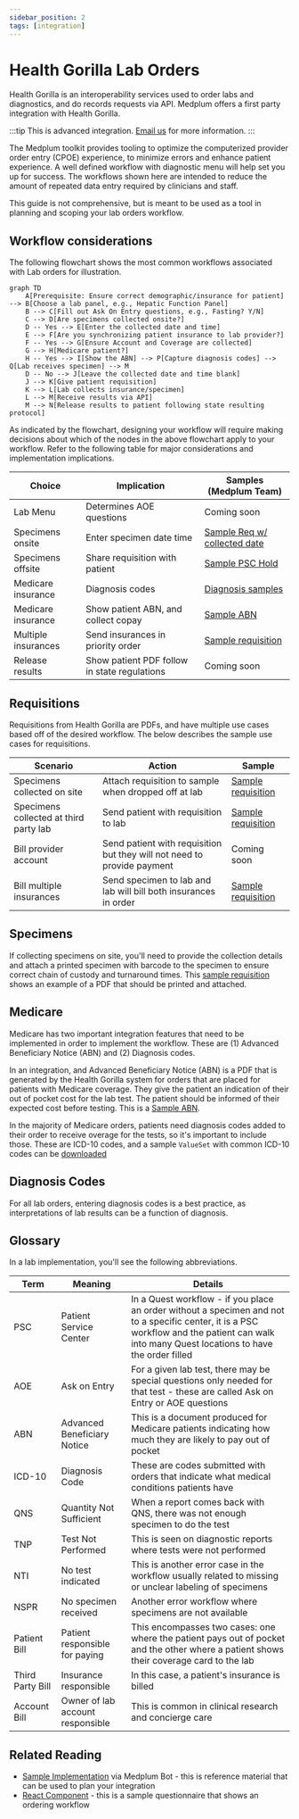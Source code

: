 ```yaml
---
sidebar_position: 2
tags: [integration]
---
```


# Health Gorilla Lab Orders

Health Gorilla is an interoperability services used to order labs and diagnostics, and do records requests via API. Medplum offers a first party integration with Health Gorilla.

:::tip
This is advanced integration. [Email us](mailto:info+healthgorilla@medplum.com?subject=Health%20Gorilla%20Integration%20for%20Medplum) for more information.
:::

The Medplum toolkit provides tooling to optimize the computerized provider order entry (CPOE) experience, to minimize errors and enhance patient experience. A well defined workflow with diagnostic menu will help set you up for success. The workflows shown here are intended to reduce the amount of repeated data entry required by clinicians and staff.

This guide is not comprehensive, but is meant to be used as a tool in planning and scoping your lab orders workflow.

## Workflow considerations

The following flowchart shows the most common workflows associated with Lab orders for illustration.

```mermaid
graph TD
    A[Prerequisite: Ensure correct demographic/insurance for patient] --> B[Choose a lab panel, e.g., Hepatic Function Panel]
    B --> C[Fill out Ask On Entry questions, e.g., Fasting? Y/N]
    C --> D[Are specimens collected onsite?]
    D -- Yes --> E[Enter the collected date and time]
    E --> F[Are you synchronizing patient insurance to lab provider?]
    F -- Yes --> G[Ensure Account and Coverage are collected]
    G --> H[Medicare patient?]
    H -- Yes --> I[Show the ABN] --> P[Capture diagnosis codes] --> Q[Lab receives specimen] --> M
    D -- No --> J[Leave the collected date and time blank]
    J --> K[Give patient requisition]
    K --> L[Lab collects insurance/specimen]
    L --> M[Receive results via API]
    M --> N[Release results to patient following state resulting protocol]
```

As indicated by the flowchart, designing your workflow will require making decisions about which of the nodes in the above flowchart apply to your workflow. Refer to the following table for major considerations and implementation implications.

| Choice              | Implication                                  | Samples (Medplum Team)                                                                                                |
| ------------------- | -------------------------------------------- | --------------------------------------------------------------------------------------------------------------------- |
| Lab Menu            | Determines AOE questions                     | Coming soon                                                                                                           |
| Specimens onsite    | Enter specimen date time                     | [Sample Req w/ collected date](https://drive.google.com/file/d/1gVvhw-2OnW9IlwZU2ly13jZGbGMAyW0O/view?usp=drive_link) |
| Specimens offsite   | Share requisition with patient               | [Sample PSC Hold](https://drive.google.com/file/d/1EIwAmFxrgdvRNBbL3p9pm4RarKXUS-ET/view?usp=drive_link)              |
| Medicare insurance  | Diagnosis codes                              | [Diagnosis samples](https://drive.google.com/file/d/1cFHGBud9IlGH86yilxe-KkDxGUbGr2Mn/view?usp=drive_link)            |
| Medicare insurance  | Show patient ABN, and collect copay          | [Sample ABN](https://drive.google.com/file/d/1l6VbtqdlkDbCJr_DPQwfKOpoaRo2giTM/view?usp=drive_link)                   |
| Multiple insurances | Send insurances in priority order            | [Sample requisition](https://drive.google.com/file/d/1QMrLkP71ysQEMIi3EOKx0BWeJOATUeCw/view?usp=drive_link)           |
| Release results     | Show patient PDF follow in state regulations | Coming soon                                                                                                           |

## Requisitions

Requisitions from Health Gorilla are PDFs, and have multiple use cases based off of the desired workflow. The below describes the sample use cases for requisitions.

| Scenario                               | Action                                                                  | Sample                                                                                                      |
| -------------------------------------- | ----------------------------------------------------------------------- | ----------------------------------------------------------------------------------------------------------- |
| Specimens collected on site            | Attach requisition to sample when dropped off at lab                    | [Sample requisition](https://drive.google.com/file/d/1EIwAmFxrgdvRNBbL3p9pm4RarKXUS-ET/view?usp=drive_link) |
| Specimens collected at third party lab | Send patient with requisition to lab                                    | [Sample requisition](https://drive.google.com/file/d/1EIwAmFxrgdvRNBbL3p9pm4RarKXUS-ET/view?usp=drive_link) |
| Bill provider account                  | Send patient with requisition but they will not need to provide payment | Coming soon                                                                                                 |
| Bill multiple insurances               | Send specimen to lab and lab will bill both insurances in order         | [Sample requisition](https://drive.google.com/file/d/1QMrLkP71ysQEMIi3EOKx0BWeJOATUeCw/view?usp=drive_link) |

## Specimens

If collecting specimens on site, you'll need to provide the collection details and attach a printed specimen with barcode to the specimen to ensure correct chain of custody and turnaround times. This [sample requisition](https://drive.google.com/file/d/1EIwAmFxrgdvRNBbL3p9pm4RarKXUS-ET/view?usp=drive_link) shows an example of a PDF that should be printed and attached.

## Medicare

Medicare has two important integration features that need to be implemented in order to implement the workflow. These are (1) Advanced Beneficiary Notice (ABN) and (2) Diagnosis codes.

In an integration, and Advanced Beneficiary Notice (ABN) is a PDF that is generated by the Health Gorilla system for orders that are placed for patients with Medicare coverage. They give the patient an indication of their out of pocket cost for the lab test. The patient should be informed of their expected cost before testing. This is a [Sample ABN](https://drive.google.com/file/d/1l6VbtqdlkDbCJr_DPQwfKOpoaRo2giTM/view?usp=drive_link).

In the majority of Medicare orders, patients need diagnosis codes added to their order to receive overage for the tests, so it's important to include those. These are ICD-10 codes, and a sample `ValueSet` with common ICD-10 codes can be [downloaded](https://drive.google.com/file/d/1cFHGBud9IlGH86yilxe-KkDxGUbGr2Mn/view?usp=drive_link)

## Diagnosis Codes

For all lab orders, entering diagnosis codes is a best practice, as interpretations of lab results can be a function of diagnosis.

## Glossary

In a lab implementation, you'll see the following abbreviations.

| Term             | Meaning                          | Details                                                                                                                                                                                       |
| ---------------- | -------------------------------- | --------------------------------------------------------------------------------------------------------------------------------------------------------------------------------------------- |
| PSC              | Patient Service Center           | In a Quest workflow - if you place an order without a specimen and not to a specific center, it is a PSC workflow and the patient can walk into many Quest locations to have the order filled |
| AOE              | Ask on Entry                     | For a given lab test, there may be special questions only needed for that test - these are called Ask on Entry or AOE questions                                                               |
| ABN              | Advanced Beneficiary Notice      | This is a document produced for Medicare patients indicating how much they are likely to pay out of pocket                                                                                    |
| ICD-10           | Diagnosis Code                   | These are codes submitted with orders that indicate what medical conditions patients have                                                                                                     |
| QNS              | Quantity Not Sufficient          | When a report comes back with QNS, there was not enough specimen to do the test                                                                                                               |
| TNP              | Test Not Performed               | This is seen on diagnostic reports where tests were not performed                                                                                                                             |
| NTI              | No test indicated                | This is another error case in the workflow usually related to missing or unclear labeling of specimens                                                                                        |
| NSPR             | No specimen received             | Another error workflow where specimens are not available                                                                                                                                      |
| Patient Bill     | Patient responsible for paying   | This encompasses two cases: one where the patient pays out of pocket and the other where a patient shows their coverage card to the lab                                                       |
| Third Party Bill | Insurance responsible            | In this case, a patient's insurance is billed                                                                                                                                                 |
| Account Bill     | Owner of lab account responsible | This is common in clinical research and concierge care                                                                                                                                        |

## Related Reading

- [Sample Implementation](https://github.com/medplum/medplum/tree/main/examples/medplum-demo-bots/src/health-gorilla) via Medplum Bot - this is reference material that can be used to plan your integration
- [React Component](https://storybook.medplum.com/?path=/story/medplum-questionnaireform--lab-ordering) - this is a sample questionnaire that shows an ordering workflow
